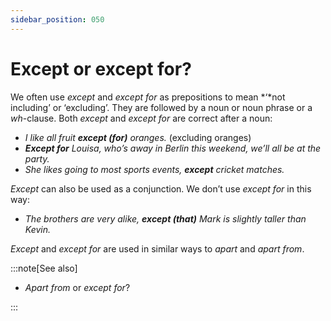 ```yaml
---
sidebar_position: 050
---
```


# Except or except for?

We often use *except* and *except for* as prepositions to mean *‘*not including’ or ‘excluding’. They are followed by a noun or noun phrase or a *wh*\-clause. Both *except* and *except for* are correct after a noun:

- *I like all fruit **except (for)** oranges.* (excluding oranges)
- ***Except for*** *Louisa, who’s away in Berlin this weekend, we’ll all be at the party.*
- *She likes going to most sports events, **except** cricket matches.*

*Except* can also be used as a conjunction. We don’t use *except for* in this way:

- *The brothers are very alike, **except (that)** Mark is slightly taller than Kevin.*

*Except* and *except for* are used in similar ways to *apart* and *apart from*.

:::note[See also]

- *Apart from* or *except for*?

:::

